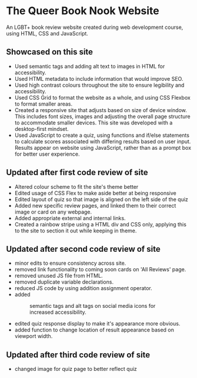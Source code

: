 # The Queer Book Nook Website

An LGBT+ book review website created during web development course, using HTML, CSS and JavaScript.

## Showcased on this site
- Used semantic tags and adding alt text to images in HTML for accessibility.
- Used HTML metadata to include information that would improve SEO.
- Used high contrast colours throughout the site to ensure legibility and accessibility.
- Used CSS Grid to format the website as a whole, and using CSS Flexbox to format smaller areas.
- Created a responsive site that adjusts based on size of device window. This includes font sizes, images and adjusting the overall page structure to accommodate smaller devices. This site was developed with a desktop-first mindset.
- Used JavaScript to create a quiz, using functions and if/else statements to calculate scores associated with differing results based on user input. Results appear on website using JavaScript, rather than as a prompt box for better user experience.

## Updated after first code review of site
- Altered colour scheme to fit the site's theme better
- Edited usage of CSS Flex to make aside better at being responsive
- Edited layout of quiz so that image is aligned on the left side of the quiz
- Added new specific review pages, and linked them to their correct image or card on any webpage.
- Added appropriate external and internal links.
- Created a rainbow stripe using a HTML div and CSS only, applying this to the site to section it out while keeping in theme. 

## Updated after second code review of site
- minor edits to ensure consistency across site.
- removed link functionality to coming soon cards on 'All Reviews' page.
- removed unused JS file from HTML. 
- removed duplicate variable declarations. 
- reduced JS code by using addition assignment operator. 
- added <figure> semantic tags and alt tags on social media icons for increased accessibility.
- edited quiz response display to make it's appearance more obvious. 
- added function to change location of result appearance based on viewport width. 

## Updated after third code review of site
- changed image for quiz page to better reflect quiz
